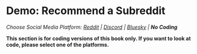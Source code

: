 # Demo: Recommend a Subreddit
_Choose Social Media Platform: <a href='../../../reddit/ch11_recommendations/05_recommend_bot/03_demo_recommend.html'>Reddit</a> | <a href='../../../discord/ch11_recommendations/05_recommend_bot/03_demo_recommend.html'>Discord</a> | <a href='../../../bsky/ch11_recommendations/05_recommend_bot/03_demo_recommend.html'>Bluesky</a> | __No Coding___

__This section is for coding versions of this book only. If you want to look at code, please select one of the platforms.__